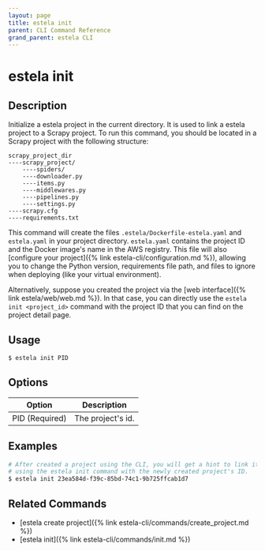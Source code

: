 ```yaml
---
layout: page
title: estela init
parent: CLI Command Reference
grand_parent: estela CLI
---
```


# estela init

## Description

Initialize a estela project in the current directory. It is used to link a
estela project to a Scrapy project. To run this command, you should
be located in a Scrapy project with the following structure:

```
scrapy_project_dir
----scrapy_project/
    ----spiders/
    ----downloader.py
    ----items.py
    ----middlewares.py
    ----pipelines.py
    ----settings.py
----scrapy.cfg
----requirements.txt
```

This command will create the files `.estela/Dockerfile-estela.yaml` and `estela.yaml`
in your project directory. `estela.yaml` contains the project ID and the
Docker image's name in the AWS registry. This file will also
[configure your project]({% link estela-cli/configuration.md %}), allowing you to change
the Python version, requirements file path, and files to ignore when deploying (like
your virtual environment).

Alternatively, suppose you created the project via the [web interface]({% link estela/web/web.md %}).
In that case, you can directly use the `estela init <project_id>` command with the project ID that you can
find on the project detail page.

## Usage

```bash
$ estela init PID
```

## Options

|Option|Description|
| ---- | --------- |
|PID (Required)|The project's id.|

## Examples

```bash
# After created a project using the CLI, you will get a hint to link it
# using the estela init command with the newly created project's ID.
$ estela init 23ea584d-f39c-85bd-74c1-9b725ffcab1d7
```

## Related Commands

- [estela create project]({% link estela-cli/commands/create_project.md %})
- [estela init]({% link estela-cli/commands/init.md %})
